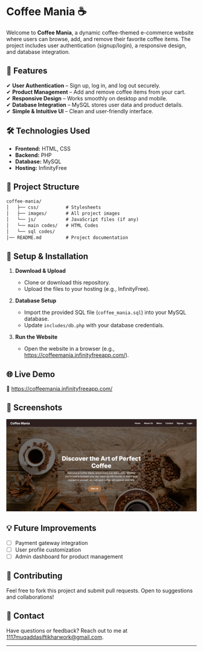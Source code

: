 # **Coffee Mania ☕**  

Welcome to **Coffee Mania**, a dynamic coffee-themed e-commerce website where users can browse, add, and remove their favorite coffee items. The project includes user authentication (signup/login), a responsive design, and database integration.  

## **🚀 Features**  
✔ **User Authentication** – Sign up, log in, and log out securely.  
✔ **Product Management** – Add and remove coffee items from your cart.  
✔ **Responsive Design** – Works smoothly on desktop and mobile.  
✔ **Database Integration** – MySQL stores user data and product details.  
✔ **Simple & Intuitive UI** – Clean and user-friendly interface.  

## **🛠 Technologies Used**  
- **Frontend:** HTML, CSS  
- **Backend:** PHP  
- **Database:** MySQL  
- **Hosting:** InfinityFree  

## **📂 Project Structure**  
```  
coffee-mania/    
│   ├── css/          # Stylesheets  
│   ├── images/       # All project images  
│   └── js/           # JavaScript files (if any)
│   └── main codes/   # HTML Codes
│   └── sql codes/  
│── README.md         # Project documentation  
```  

## **🔧 Setup & Installation**  
1. **Download & Upload**  
   - Clone or download this repository.  
   - Upload the files to your hosting (e.g., InfinityFree).  

2. **Database Setup**  
   - Import the provided SQL file (`coffee_mania.sql`) into your MySQL database.  
   - Update `includes/db.php` with your database credentials.  

3. **Run the Website**  
   - Open the website in a browser (e.g., https://coffeemania.infinityfreeapp.com/).  

## **🌐 Live Demo**  
🔗 https://coffeemania.infinityfreeapp.com/  

## **📸 Screenshots**  
![Coffee Mania Homepage](images/coffee-mania-logo.png)
## **💡 Future Improvements**  
- [ ] Payment gateway integration  
- [ ] User profile customization  
- [ ] Admin dashboard for product management  

## **🤝 Contributing**  
Feel free to fork this project and submit pull requests. Open to suggestions and collaborations!  

## **📧 Contact**  
Have questions or feedback? Reach out to me at 1117muqaddasiftikharwork@gmail.com.  

---
